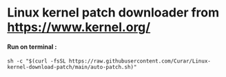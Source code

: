 # Linux kernel patch downloader from https://www.kernel.org/
#### Run on terminal :
```
sh -c "$(curl -fsSL https://raw.githubusercontent.com/Curar/Linux-kernel-download-patch/main/auto-patch.sh)"
```
